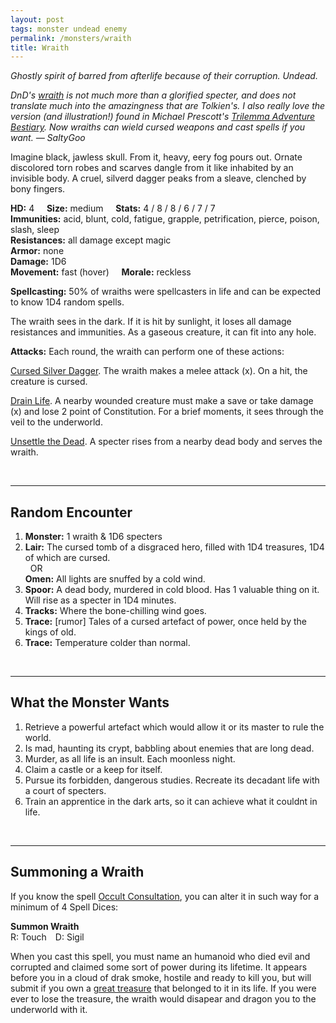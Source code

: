 ```yaml
---
layout: post
tags: monster undead enemy
permalink: /monsters/wraith
title: Wraith
---
```


*Ghostly spirit of barred from afterlife because of their corruption. Undead.*

<span class="alchemy"> *DnD's [wraith](http://adnd.geoshitties.installgentoo.com/mm/wraith.html) is not much more than a glorified specter, and does not translate much into the amazingness that are Tolkien's. I also really love the version (and illustration!) found in Michael Prescott's [Trilemma Adventure Bestiary](https://www.drivethrurpg.com/product/315827/Trilemma-Adventures-Bestiary-B-X). Now wraiths can wield cursed weapons and cast spells if you want.  — SaltyGoo* </span>

Imagine black, jawless skull. From it, heavy, eery fog pours out. Ornate discolored torn robes and scarves dangle from it like inhabited by an invisible body. A cruel, silverd dagger peaks from a sleave, clenched by bony fingers.

**HD:** 4  &nbsp; &nbsp;  **Size:** medium &nbsp; &nbsp; **Stats:** 4 / 8 / 8 / 6 / 7 / 7  <br>
**Immunities:** acid, blunt, cold, fatigue, grapple, petrification, pierce, poison, slash, sleep<br>
**Resistances:** all damage except magic <br>
**Armor:** none <br>
**Damage:** 1D6 <br>
**Movement:** fast (hover) &nbsp; &nbsp; **Morale:** reckless <br>

**Spellcasting:** 50% of wraiths were spellcasters in life and can be expected to know 1D4 random spells.

The wraith sees in the dark. If it is hit by sunlight, it loses all damage resistances and immunities. As a gaseous creature, it can fit into any hole.

**Attacks:** Each round, the wraith can perform one of these actions:

<ins>Cursed Silver Dagger</ins>. The wraith makes a melee attack (x). On a hit, the creature is cursed.

<ins>Drain Life</ins>. A nearby wounded creature must make a save or take damage (x) and lose 2 point of Constitution. For a brief moments, it sees through the veil to the underworld.

<ins>Unsettle the Dead</ins>. A specter rises from a nearby dead body and serves the wraith.
 
<br>

---

## Random Encounter

1. **Monster:** 1 wraith & 1D6 specters
1. **Lair:** The cursed tomb of a disgraced hero, filled with 1D4 treasures, 1D4 of which are cursed. <br>	&nbsp; OR <br>	**Omen:** All lights are snuffed by a cold wind.
1. **Spoor:** A dead body, murdered in cold blood. Has 1 valuable thing on it. Will rise as a specter in 1D4 minutes.
1. **Tracks:** Where the bone-chilling wind goes.
1. **Trace:** [rumor] Tales of a cursed artefact of power, once held by the kings of old.
1. **Trace:** Temperature colder than normal.

<br>

---

## What the Monster Wants

1. Retrieve a powerful artefact which would allow it or its master to rule the world.
1. Is mad, haunting its crypt, babbling about enemies that are long dead.
1. Murder, as all life is an insult. Each moonless night.
1. Claim a castle or a keep for itself.
1. Pursue its forbidden, dangerous studies. Recreate its decadant life with a court of specters.
1. Train an apprentice in the dark arts, so it can achieve what it couldnt in life. 

<br>

---

## Summoning a Wraith

If you know the spell [Occult Consultation](https://saltygoo.github.io/2020/11/13/occult-consultation/), you can alter it in such way for a minimum of 4 Spell Dices:

**Summon Wraith** <br>
R: Touch D: Sigil

When you cast this spell, you must name an humanoid who died evil and corrupted and claimed some sort of power during its lifetime. It appears before you in a cloud of drak smoke, hostile and ready to kill you, but will submit if you own a [great treasure](https://saltygoo.github.io/2020/11/10/extra-rules/#treasures) that belonged to it in its life. If you were ever to lose the treasure, the wraith would disapear and dragon you to the underworld with it.
